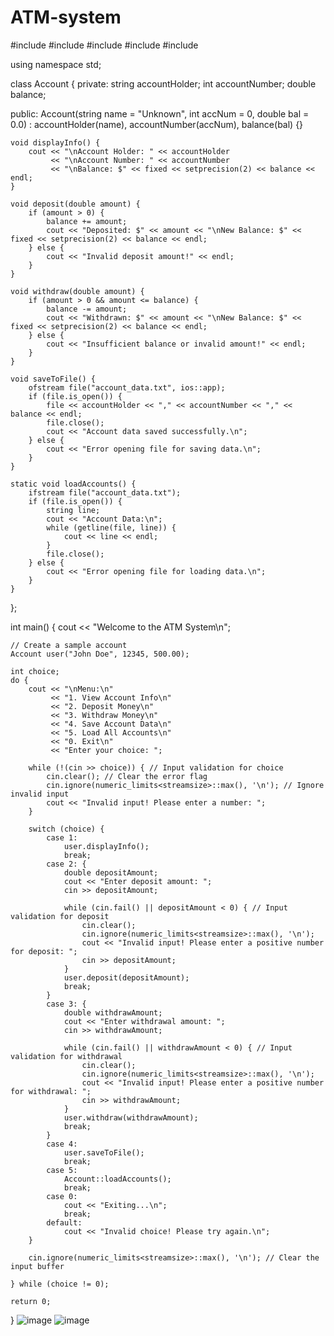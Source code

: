 # ATM-system
#include <iostream>
#include <fstream>
#include <string>
#include <iomanip>
#include <limits>

using namespace std;

class Account {
private:
    string accountHolder;
    int accountNumber;
    double balance;

public:
    Account(string name = "Unknown", int accNum = 0, double bal = 0.0)
        : accountHolder(name), accountNumber(accNum), balance(bal) {}

    void displayInfo() {
        cout << "\nAccount Holder: " << accountHolder
             << "\nAccount Number: " << accountNumber
             << "\nBalance: $" << fixed << setprecision(2) << balance << endl;
    }

    void deposit(double amount) {
        if (amount > 0) {
            balance += amount;
            cout << "Deposited: $" << amount << "\nNew Balance: $" << fixed << setprecision(2) << balance << endl;
        } else {
            cout << "Invalid deposit amount!" << endl;
        }
    }

    void withdraw(double amount) {
        if (amount > 0 && amount <= balance) {
            balance -= amount;
            cout << "Withdrawn: $" << amount << "\nNew Balance: $" << fixed << setprecision(2) << balance << endl;
        } else {
            cout << "Insufficient balance or invalid amount!" << endl;
        }
    }

    void saveToFile() {
        ofstream file("account_data.txt", ios::app);
        if (file.is_open()) {
            file << accountHolder << "," << accountNumber << "," << balance << endl;
            file.close();
            cout << "Account data saved successfully.\n";
        } else {
            cout << "Error opening file for saving data.\n";
        }
    }

    static void loadAccounts() {
        ifstream file("account_data.txt");
        if (file.is_open()) {
            string line;
            cout << "Account Data:\n";
            while (getline(file, line)) {
                cout << line << endl;
            }
            file.close();
        } else {
            cout << "Error opening file for loading data.\n";
        }
    }
};

int main() {
    cout << "Welcome to the ATM System\n";

    // Create a sample account
    Account user("John Doe", 12345, 500.00);

    int choice;
    do {
        cout << "\nMenu:\n"
             << "1. View Account Info\n"
             << "2. Deposit Money\n"
             << "3. Withdraw Money\n"
             << "4. Save Account Data\n"
             << "5. Load All Accounts\n"
             << "0. Exit\n"
             << "Enter your choice: ";
        
        while (!(cin >> choice)) { // Input validation for choice
            cin.clear(); // Clear the error flag
            cin.ignore(numeric_limits<streamsize>::max(), '\n'); // Ignore invalid input
            cout << "Invalid input! Please enter a number: ";
        }

        switch (choice) {
            case 1:
                user.displayInfo();
                break;
            case 2: {
                double depositAmount;
                cout << "Enter deposit amount: ";
                cin >> depositAmount;

                while (cin.fail() || depositAmount < 0) { // Input validation for deposit
                    cin.clear();
                    cin.ignore(numeric_limits<streamsize>::max(), '\n');
                    cout << "Invalid input! Please enter a positive number for deposit: ";
                    cin >> depositAmount;
                }
                user.deposit(depositAmount);
                break;
            }
            case 3: {
                double withdrawAmount;
                cout << "Enter withdrawal amount: ";
                cin >> withdrawAmount;

                while (cin.fail() || withdrawAmount < 0) { // Input validation for withdrawal
                    cin.clear();
                    cin.ignore(numeric_limits<streamsize>::max(), '\n');
                    cout << "Invalid input! Please enter a positive number for withdrawal: ";
                    cin >> withdrawAmount;
                }
                user.withdraw(withdrawAmount);
                break;
            }
            case 4:
                user.saveToFile();
                break;
            case 5:
                Account::loadAccounts();
                break;
            case 0:
                cout << "Exiting...\n";
                break;
            default:
                cout << "Invalid choice! Please try again.\n";
        }

        cin.ignore(numeric_limits<streamsize>::max(), '\n'); // Clear the input buffer

    } while (choice != 0);

    return 0;
}
![image](https://github.com/user-attachments/assets/6e4012c2-97e8-493b-a9c1-bf7337124aec)
![image](https://github.com/user-attachments/assets/4fc78577-8215-4382-b23f-5d39dd454b13)

